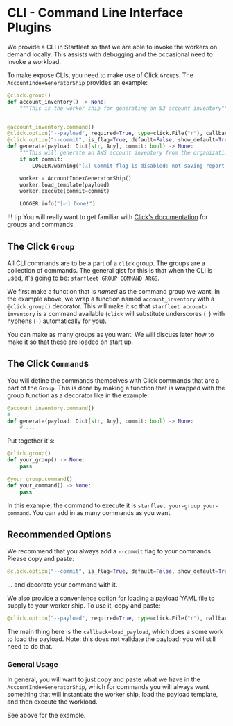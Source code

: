 # CLI - Command Line Interface Plugins

We provide a CLI in Starfleet so that we are able to invoke the workers on demand locally. This assists with debugging and the occasional need to invoke a workload.

To make expose CLIs, you need to make use of Click `Group`s. The `AccountIndexGeneratorShip` provides an example:

```python
@click.group()
def account_inventory() -> None:
    """This is the worker ship for generating an S3 account inventory"""


@account_inventory.command()
@click.option("--payload", required=True, type=click.File("r"), callback=load_payload, help="This is the worker payload YAML")
@click.option("--commit", is_flag=True, default=False, show_default=True, help="Must be supplied for changes to be made")
def generate(payload: Dict[str, Any], commit: bool) -> None:
    """This will generate an AWS account inventory from the organizations API"""
    if not commit:
        LOGGER.warning("[⚠️] Commit flag is disabled: not saving report to S3")

    worker = AccountIndexGeneratorShip()
    worker.load_template(payload)
    worker.execute(commit=commit)

    LOGGER.info("[✅] Done!")
```

!!! tip
    You will really want to get familiar with [Click's documentation](https://click.palletsprojects.com/) for groups and commands.


## The Click `Group`
All CLI commands are to be a part of a `click` group. The groups are a collection of commands. The general gist for this is that when the CLI is used, it's going to be: `starfleet GROUP COMMAND ARGS`.

We first make a function that is _named_ as the command group we want. In the example above, we wrap a function named `account_inventory` with a `@click.group()` decorator. This will make it so that `starfleet account-inventory` is a command available (`click` will substitute underscores (`_`) with hyphens (`-`) automatically for you).

You can make as many groups as you want. We will discuss later how to make it so that these are loaded on start up.

## The Click `Command`s
You will define the commands themselves with Click commands that are a part of the `Group`. This is done by making a function that is wrapped with the group function as a decorator like in the example:

```python
@account_inventory.command()
# ...
def generate(payload: Dict[str, Any], commit: bool) -> None:
    # ...
```

Put together it's:

```python
@click.group()
def your_group() -> None:
    pass

@your_group.command()
def your_command() -> None:
    pass
```
In this example, the command to execute it is `starfleet your-group your-command`. You can add in as many commands as you want.

## Recommended Options
We recommend that you always add a `--commit` flag to your commands. Please copy and paste:

```python
@click.option("--commit", is_flag=True, default=False, show_default=True, help="Must be supplied for changes to be made")
```

... and decorate your command with it.

We also provide a convenience option for loading a payload YAML file to supply to your worker ship. To use it, copy and paste:

```python
@click.option("--payload", required=True, type=click.File("r"), callback=load_payload, help="This is the worker payload YAML")
```
The main thing here is the `callback=load_payload`, which does a some work to load the payload. Note: this does not validate the payload; you will still need to do that.

### General Usage
In general, you will want to just copy and paste what we have in the `AccountIndexGeneratorShip`, which for commands you will always want something that will instantiate the worker ship, load the payload template, and then execute the workload.

See above for the example.
